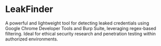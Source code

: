 # LeakFinder
A powerful and lightweight tool for detecting leaked credentials using Google Chrome Developer Tools and Burp Suite, leveraging regex-based filtering. Ideal for ethical security research and penetration testing within authorized environments.
